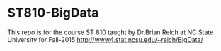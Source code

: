 # ST810-BigData

This repo is for the course ST 810 taught by Dr.Brian Reich at NC State University for Fall-2015
http://www4.stat.ncsu.edu/~reich/BigData/
